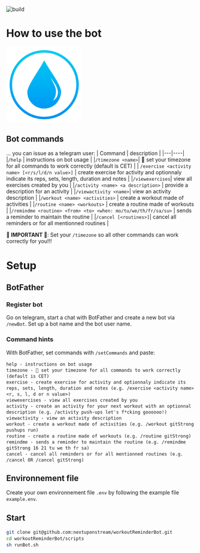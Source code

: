 ![build](https://github.com/github/docs/actions/workflows/main.yml/badge.svg)

# How to use the bot
<img src="./assets/stay_hydrated.jpg" width="40%" />

## Bot commands
... you can issue as a telegram user:
| Command | description |
|---|----|
|`/help` | instructions on bot usage |
|`/timezone <name>`| 🔴 set your timezone for all commands to work correctly (default is CET) |
| `/exercise <activity name> [<r/s/l/d/n value>]` | create exercise for activity and optionnaly indicate its reps, sets, length, duration and notes |
|`/viewexercises`| view all exercises created by you |
|`/activity <name> <a description>` | provide a description for an activity |
|`/viewactivity <name>`| view an activity description |
|`/workout <name> <activities>` | create a workout made of activities |
|`/routine <name> <workouts>` | create a routine made of workouts |
|`/remindme <routine> <from> <to> <when: mo/tu/we/th/fr/sa/su>` | sends a reminder to maintain the routine |
|`/cancel [<routines>]`| cancel all reminders or for all mentionned routines |

**🔴 IMPORTANT 🔴**: Set your `/timezone` so all other commands can work correctly for you!!! 
# Setup
## BotFather
### Register bot
Go on telegram, start a chat with BotFather and create a new bot via `/newBot`. Set up a bot name and the bot user name.
### Command hints
With BotFather, set commands with `/setCommands` and paste:
```
help - instructions on bot usage
timezone - 🔴 set your timezone for all commands to work correctly (default is CET)
exercise - create exercise for activity and optionnaly indicate its reps, sets, length, duration and notes (e.g. /exercise <activity name> <r, s, l, d or n value>)
viewexercises - view all exercises created by you
activity - create an activity for your next workout with an optionnal description (e.g. /activity push-ups let's f*cking goooooo!)
viewactivity - view an activity description
workout - create a workout made of activities (e.g. /workout gitStrong pushups run)
routine - create a routine made of workouts (e.g. /routine gitStrong)
remindme - sends a reminder to maintain the routine (e.g. /remindme gitStrong 16 21 tu we th fr sa)
cancel - cancel all reminders or for all mentionned routines (e.g. /cancel OR /cancel gitStrong)
```
## Environnement file
Create your own environnement file `.env` by following the example file `example.env`.
## Start
```bash
git clone git@github.com:nextuponstream/workoutReminderBot.git
cd workoutReminderBot/scripts
sh runBot.sh
```